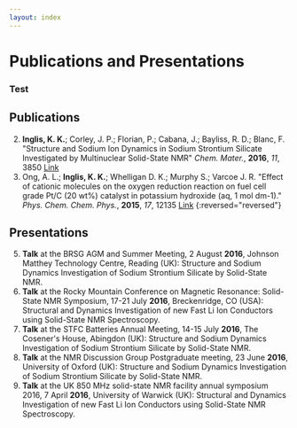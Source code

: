 ```yaml
---
layout: index
---
```

# Publications and Presentations
### Test

## Publications

2. **Inglis, K. K.**; Corley, J. P.; Florian, P.; Cabana, J.; Bayliss, R. D.; Blanc, F. "Structure and Sodium Ion Dynamics in Sodium Strontium Silicate Investigated by Multinuclear Solid-State NMR" *Chem. Mater.*, **2016**, *11*, 3850 [Link](http://pubs.acs.org/doi/abs/10.1021/acs.chemmater.6b00941)
1. Ong, A. L.; **Inglis, K. K.**; Whelligan D. K.; Murphy S.; Varcoe J. R. "Effect of cationic molecules on the oxygen reduction reaction on fuel cell grade Pt/C (20 wt%) catalyst in potassium hydroxide (aq, 1 mol dm-1)." *Phys. Chem. Chem. Phys.*, **2015**, *17*, 12135 [Link](http://pubs.rsc.org/en/content/articlehtml/2015/cp/c4cp04973j)
{:reversed="reversed"}

## Presentations

5. **Talk** at the BRSG AGM and Summer Meeting, 2 August **2016**, Johnson Matthey Technology Centre, Reading (UK): Structure and Sodium Dynamics Investigation of Sodium Strontium Silicate by Solid-State NMR.
4. **Talk** at the Rocky Mountain Conference on Magnetic Resonance: Solid-State NMR Symposium, 17-21 July **2016**, Breckenridge, CO (USA): Structural and Dynamics Investigation of new Fast Li Ion Conductors using Solid-State NMR Spectroscopy.
3. **Talk** at the STFC Batteries Annual Meeting, 14-15 July **2016**, The Cosener's House, Abingdon (UK): Structure and Sodium Dynamics Investigation of Sodium Strontium Silicate by Solid-State NMR.
2. **Talk** at the NMR Discussion Group Postgraduate meeting, 23 June **2016**, University of Oxford (UK): Structure and Sodium Dynamics Investigation of Sodium Strontium Silicate by Solid-State NMR.
1. **Talk** at the UK 850 MHz solid-state NMR facility annual symposium 2016, 7 April **2016**, University of Warwick (UK): Structural and Dynamics Investigation of new Fast Li Ion Conductors using Solid-State NMR Spectroscopy.